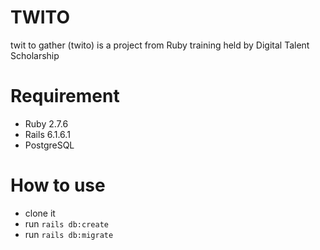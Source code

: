# TWITO

twit to gather (twito) is a project from Ruby training held by Digital Talent Scholarship

# Requirement

- Ruby 2.7.6
- Rails 6.1.6.1
- PostgreSQL

# How to use

- clone it
- run `rails db:create`
- run `rails db:migrate`

